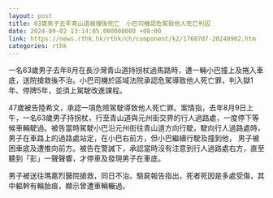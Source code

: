 ```yaml
---
layout: post
title: 63歲男子去年青山道被撞後死亡　小巴司機認危駕致他人死亡判囚
date: 2024-09-02 13:14:05.000000000 +08:00
link: https://news.rthk.hk/rthk/ch/component/k2/1768707-20240902.htm
categories: rthk
---
```


一名63歲男子去年8月在長沙灣青山道持拐杖過馬路時，遭一輛小巴撞上及捲入車底，送院搶救後不治。小巴司機於區域法院承認危駕導致他人死亡罪，判入獄1年、停牌5年，並須上駕駛改進課程。

47歲被告陸希文，承認一項危險駕駛導致他人死亡罪。案情指，去年8月9日上午，一名63歲男子持拐杖，行至青山道與元州街交界的行人過路處，一度停下等候車輛駛過。被告當時駕駛小巴沿元州街往青山道方向行駛，駛向行人過路處時，男子在車路上的過路處站定，在小巴右前方，但小巴繼續行駛及撞到他， 男子被困車底及遭推向前方。被告在警誡下，承認當時沒有注意到行人過路處右方，直至聽到「彭」一聲聲響，才停車及發現男子在車底。

男子被送往瑪嘉烈醫院搶救，同日不治。驗屍報告指出，死者死因是多處受傷，其中軀幹有輪胎痕，顯示曾遭車輛輾過。
